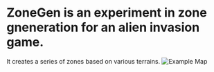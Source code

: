 # ZoneGen is an experiment in zone gneneration for an alien invasion game.
It creates a series of zones based on various terrains.
![Example Map][def]

[def]: /repository/example/example.png
